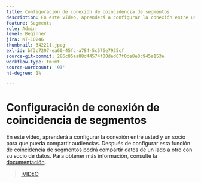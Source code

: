```yaml
---
title: Configuración de conexión de coincidencia de segmentos
description: En este vídeo, aprenderá a configurar la conexión entre usted y un socio para que pueda compartir audiencias. Después de configurar esta función de coincidencia de segmentos, ... (las descripciones deben tener entre 60 y 160 caracteres).
feature: Segments
role: Admin
level: Beginner
jira: KT-10246
thumbnail: 342211.jpeg
exl-id: bf3c7297-ea60-45fc-a784-5c576e7935cf
source-git-commit: 286c85aa88d44574f00ded67f0de8e0c945a153e
workflow-type: tm+mt
source-wordcount: '93'
ht-degree: 1%

---
```


# Configuración de conexión de coincidencia de segmentos

En este vídeo, aprenderá a configurar la conexión entre usted y un socio para que pueda compartir audiencias. Después de configurar esta función de coincidencia de segmentos podrá compartir datos de un lado a otro con su socio de datos. Para obtener más información, consulte la [documentación](https://experienceleague.adobe.com/docs/experience-platform/segmentation/ui/segment-match/overview.html?lang=es).

>[!VIDEO](https://video.tv.adobe.com/v/342211/?learn=on&enablevpops)
